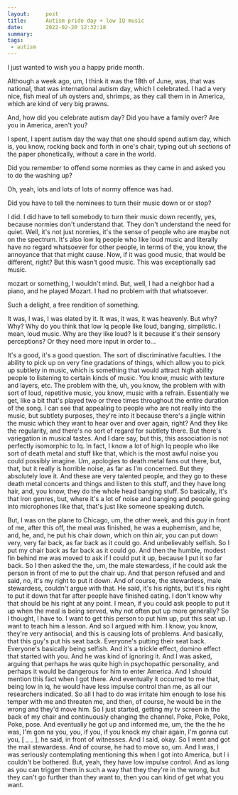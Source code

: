 ```yaml
---
layout:     post
title:      Autism pride day + low IQ music
date:       2022-02-20 12:32:18
summary:    
tags:
 - autism
---
```


I just wanted to wish you a happy pride month.

Although a week ago, um, I think it was the 18th of June, was, that was national, that was international autism day, which I celebrated. I had a very nice, fish meal of uh oysters and, shrimps, as they call them in in America, which are kind of very big prawns. 

And, how did you celebrate autism day? Did you have a family over? Are you in America, aren't you?

I spent, I spent autism day the way that one should spend autism day, which is, you know, rocking back and forth in one's chair, typing out uh sections of the paper phonetically, without a care in the world.

Did you remember to offend some normies as they came in and asked you to do the washing up?

Oh, yeah, lots and lots of lots of normy offence was had.

Did you have to tell the nominees to turn their music down or or stop?

I did. I did have to tell somebody to turn their music down recently, yes, because normies don't understand that. They don't understand the need for quiet. Well, it's not just normies, it's the sense of people who are maybe not on the spectrum. It's also low Iq people who like loud music and literally have no regard whatsoever for other people, in terms of the, you know, the annoyance that that might cause. Now, if it was good music, that would be different, right? But this wasn't good music. This was exceptionally sad music.

mozart or something, I wouldn't mind. But, well, I had a neighbor had a piano, and he played Mozart. I had no problem with that whatsoever.

Such a delight, a free rendition of something.

It was, I was, I was elated by it. It was, it was, it was heavenly. But why? Why? Why do you think that low Iq people like loud, banging, simplistic. I mean, loud music. Why are they like loud? Is it because it's their sensory perceptions? Or they need more input in order to...

It's a good, it's a good question. The sort of discriminative faculties. I the ability to pick up on very fine gradations of things, which allow you to pick up subtlety in music, which is something that would attract high ability people to listening to certain kinds of music. You know, music with texture and layers, etc. The problem with the, uh, you know, the problem with with sort of loud, repetitive music, you know, music with a refrain. Essentially we get, like a bit that's played two or three times throughout the entire duration of the song. I can see that appealing to people who are not really into the music, but subtlety purposes, they're into it because there's a jingle within the music which they want to hear over and over again, right? And they like the regularity, and there's no sort of regard for subtlety there. But there's variegation in musical tastes. And I dare say, but this, this association is not perfectly isomorphic to Iq. In fact, I know a lot of high Iq people who like sort of death metal and stuff like that, which is the most awful noise you could possibly imagine. Um, apologies to death metal fans out there, but, that, but it really is horrible noise, as far as I'm concerned. But they absolutely love it. And these are very talented people, and they go to these death metal concerts and things and listen to this stuff, and they have long hair, and, you know, they do the whole head banging stuff. So basically, it's that iron genres, but, where it's a lot of noise and banging and people going into microphones like that, that's just like someone speaking dutch. 

But, I was on the plane to Chicago, um, the other week, and this guy in front of me, after this off, the meal was finished, he was a euphemism, and he, and, he, and, he put his chair down, which on thin air, you can put down very, very far back, as far back as it could go. And unbelievably selfish. So I put my chair back as far back as it could go. And then the humble, modest fin behind me was moved to ask if I could put it up, because I put it so far back. So I then asked the the, um, the male stewardess, if he could ask the person in front of me to put the chair up. And that person refused and and said, no, it's my right to put it down. And of course, the stewardess, male stewardess, couldn't argue with that. He said, it's his rights, but it's his right to put it down that far after people have finished eating. I don't know why that should be his right at any point. I mean, if you could ask people to put it up when the meal is being served, why not often put up more generally? So I thought, I have to. I want to get this person to put him up, put this seat up. I want to teach him a lesson. And so I argued with him. I know, you know, they're very antisocial, and this is causing lots of problems. And basically, that this guy's put his seat back. Everyone's putting their seat back. Everyone's basically being selfish. And it's a trickle effect, domino effect that started with you. And he was kind of ignoring it. And I was asked, arguing that perhaps he was quite high in psychopathic personality, and perhaps it would be dangerous for him to enter America. And I should mention this fact when I got there. And eventually it occurred to me that, being low in iq, he would have less impulse control than me, as all our researchers indicated. So all I had to do was irritate him enough to lose his temper with me and threaten me, and then, of course, he would be in the wrong and they'd move him. So I just started, getting my tv screen in the back of my chair and continuously changing the channel. Poke, Poke, Poke, Poke, pose. And eventually he got up and informed me, um, the the the he was, I'm gon na you, you, if you, if you knock my chair again, I'm gonna cut you, [ _ _ ], he said, in front of witnesses. And I said, okay. So I went and got the mail stewardess. And of course, he had to move so, um. And I was, I was seriously contemplating mentioning this when I got into America, but I i couldn't be bothered. But, yeah, they have low impulse control. And as long as you can trigger them in such a way that they they're in the wrong, but they can't go further than they want to, then you can kind of get what you want.